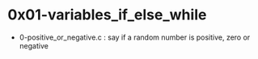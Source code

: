 # 0x01-variables_if_else_while

* 0-positive_or_negative.c : say if a random number is positive, zero or negative

